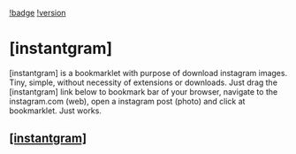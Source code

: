 [!badge](https://img.shields.io/badge/for-instagram-yellow.svg?style=flat-square)
[!version](https://img.shields.io/badge/version-$version-green.svg?style=flat-square)

# [instantgram]

[instantgram] is a bookmarklet with purpose of download instagram images. Tiny, simple, without necessity of extensions or downloads. Just drag the [instantgram] link below to bookmark bar of your browser, navigate to the instagram.com (web), open a instagram post (photo) and click at bookmarklet. Just works.

## [[instantgram]][1]

[1]:$bookmarklet
